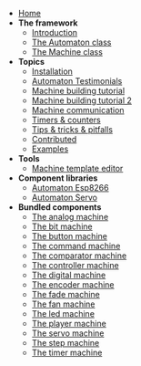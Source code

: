 * [Home](.)  
* **The framework**
  * [Introduction](Introduction)
  * [The Automaton class](Automaton-class)  
  * [The Machine class](Automaton-Machine-class)  
* **Topics**
  * [Installation](Installation)  
  * [Automaton Testimonials](Automaton-Testimonials)  
  * [Machine building tutorial](Machine-building-tutorial)  
  * [Machine building tutorial 2](Machine-building-tutorial-2)  
  * [Machine communication](Machine-communication)  
  * [Timers & counters](Timers-&-Counters)  
  * [Tips & tricks & pitfalls](Tips-&-tricks-&-pitfalls)
  * [Contributed](Contributed)
  * [Examples](/tinkerspy/Automaton/wiki#examples)
* **Tools**
  * [Machine template editor](http://wolkendek.nl/atm/)
* **Component libraries**
  * [Automaton Esp8266](/tinkerspy/Automaton-Esp8266)
  * [Automaton Servo](/tinkerspy/Automaton-Servo)
* **Bundled components**
  * [The analog machine](The-analog-machine)  
  * [The bit machine](The-bit-machine)  
  * [The button machine](The-button-machine)  
  * [The command machine](The-command-machine)  
  * [The comparator machine](The-comparator-machine)  
  * [The controller machine](The-controller-machine)  
  * [The digital machine](The-digital-machine)  
  * [The encoder machine](The-encoder-machine)  
  * [The fade machine](The-fade-machine)  
  * [The fan machine](The-fan-machine)  
  * [The led machine](The-led-machine)  
  * [The player machine](The-player-machine)  
  * [The servo machine](The-servo-machine)  
  * [The step machine](The-step-machine)  
  * [The timer machine](The-timer-machine)  

